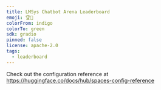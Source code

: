 ```yaml
---
title: LMSys Chatbot Arena Leaderboard
emoji: 🏆🤖
colorFrom: indigo
colorTo: green
sdk: gradio
pinned: false
license: apache-2.0
tags:
  - leaderboard
---
```


Check out the configuration reference at https://huggingface.co/docs/hub/spaces-config-reference